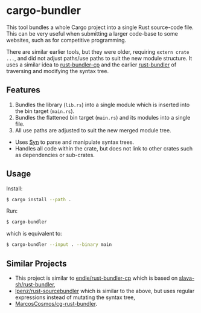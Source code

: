 # cargo-bundler


This tool bundles a whole Cargo project into a single Rust source-code file. This can be very useful when submitting a larger code-base to some websites, such as for competitive programming.

There are similar earlier tools, but they were older, requiring `extern crate ...`, and did not adjust paths/use paths to suit the new module structure. It uses a similar idea to [rust-bundler-cp](https://github.com/Endle/rust-bundler-cp) and the earlier [rust-bundler](https://github.com/slava-sh/rust-bundler/) of traversing and modifying the syntax tree.



## Features

1. Bundles the library (`lib.rs`) into a single module which is inserted into the bin target (`main.rs`).
2. Bundles the flattened bin target (`main.rs`) and its modules into a single file.
3. All use paths are adjusted to suit the new merged module tree.

* Uses [Syn](https://docs.rs/syn/latest/syn/) to parse and manipulate syntax trees.
* Handles all code within the crate, but does not link to other crates such as dependencies or sub-crates.

## Usage

Install:
```sh
$ cargo install --path .
```

Run:
```sh
$ cargo-bundler
```
which is equivalent to:
```sh
$ cargo-bundler --input . --binary main
```



## Similar Projects
* This project is similar to [endle/rust-bundler-cp](https://github.com/Endle/rust-bundler-cp) which is based on [slava-sh/rust-bundler](https://github.com/slava-sh/rust-bundler),
* [lpenz/rust-sourcebundler](https://github.com/lpenz/rust-sourcebundler) which is similar to the above, but uses regular expressions instead of mutating the syntax tree,
* [MarcosCosmos/cg-rust-bundler](https://github.com/MarcosCosmos/cg-rust-bundler).
